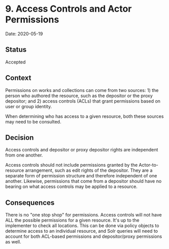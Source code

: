 # 9. Access Controls and Actor Permissions

Date: 2020-05-19

## Status

Accepted

## Context

Permissions on works and collections can come from two sources: 1) the person who authored the resource, such as the
depositor or the proxy depositor; and 2) access controls (ACLs) that grant permissions based on user or group identity.

When determining who has access to a given resource, both these sources may need to be consulted.

## Decision

Access controls and depositor or proxy depositor rights are independent from one another.

Access controls should not include permissions granted by the Actor-to-resource arrangement, such as edit rights of the
depositor. They are a separate form of permission structure and therefore independent of one another. Likewise,
permissions that come from a depositor should have no bearing on what access controls may be applied to a resource.

## Consequences

There is no "one stop shop" for permissions. Access controls will not have ALL the possible permissions for a given
resource. It's up to the implementer to check all locations. This can be done via policy objects to determine access
to an individual resource, and Solr queries will need to account for both ACL-based permissions and depositor/proxy
permissions as well.

